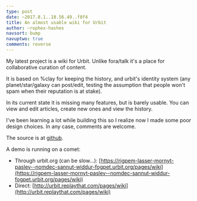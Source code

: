 ```yaml
---
type: post
date: ~2017.8.1..18.56.49..f8f4
title: An almost usable wiki for Urbit
author: ~rophex-hashes
navsort: bump
navuptwo: true
comments: reverse
---
```


My latest project is a wiki for Urbit. Unlike fora/talk it's a place for collaborative curation of content.

It is based on %clay for keeping the history, and urbit's identity system (any planet/star/galaxy can post/edit, testing the assumption that people won't spam when their reputation is at stake).

In its current state it is missing many features, but is barely usable. You can view and edit articles, create new ones and view the history.

I've been learning a lot while building this so I realize now I made some poor design choices. In any case, comments are welcome.

The source is at [github](https://github.com/asssaf/urbit-wiki).

A demo is running on a comet:
* Through urbit.org (can be slow...): [https://rigpem-lasser-mornyt-paslev--nomdec-sannut-widdur-fogpet.urbit.org/pages/wiki](https://rigpem-lasser-mornyt-paslev--nomdec-sannut-widdur-fogpet.urbit.org/pages/wiki)
* Direct: [http://urbit.replaythat.com/pages/wiki](http://urbit.replaythat.com/pages/wiki)